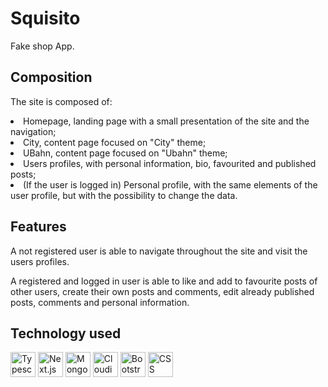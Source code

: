 <h1>Squisito</h1>

  <p>Fake shop App.<p>

<h2>Composition</h2>
  <p>The site is composed of:</p>
  <li>Homepage, landing page with a small presentation of the site and the navigation;</li>
  <li> City, content page focused on "City" theme;</li>
  <li> UBahn, content page focused on "Ubahn" theme;</li>
  <li> Users profiles, with personal information, bio, favourited and published posts;</li>
  <li> (If the user is logged in) Personal profile, with the same elements of the user profile, but with the possibility to change the data.</li>
    
  <h2>Features</h2>
  <p>A not registered user is able to navigate throughout the site and visit the users profiles.</p>
  <p>A registered and logged in user is able to like and add to favourite posts of other users, create their own posts and comments, edit already published posts, comments and personal information.</p>
 

<h2>Technology used</h2>
  <div style="display: flex, flex-direction: row">
    <img title="Typescript" src="https://cdn-icons-png.flaticon.com/512/5968/5968381.png" style="width: 40px"/>
    <img title="Next.js" src="https://creazilla-store.fra1.digitaloceanspaces.com/icons/3220588/nextjs-icon-md.png" style="width: 40px" />
    <img title="MongoDB" src="https://img.icons8.com/color/256/mongodb.png" style="width: 40px"/>
    <img title="Cloudinary" src="https://pics.freeicons.io/uploads/icons/png/2182976911536207307-512.png" style="width: 40px"/>
    <img title="Bootstrap" src="https://cdn-icons-png.flaticon.com/512/5968/5968672.png" style="width: 40px"/>
    <img title="CSS" src="https://img.icons8.com/color/256/css3.png" style="width: 40px"/>
  </div>
  

 
